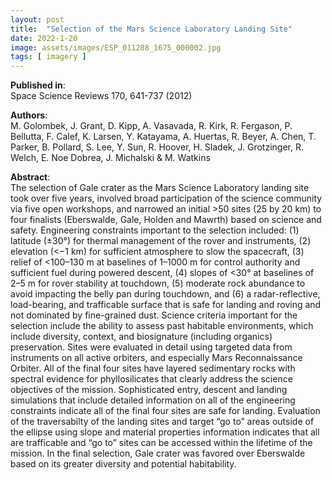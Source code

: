 ```yaml
---
layout: post
title:  "Selection of the Mars Science Laboratory Landing Site"
date: 2022-1-20
image: assets/images/ESP_011288_1675_000002.jpg
tags: [ imagery ]
---
```


**Published in**:   
Space Science Reviews 170, 641-737 (2012)

**Authors**:   
M. Golombek, J. Grant, D. Kipp, A. Vasavada, R. Kirk, R. Fergason, P. Bellutta, F. Calef, K. Larsen, Y. Katayama, A. Huertas, R. Beyer, A. Chen, T. Parker, B. Pollard, S. Lee, Y. Sun, R. Hoover, H. Sladek, J. Grotzinger, R. Welch, E. Noe Dobrea, J. Michalski & M. Watkins 

**Abstract**:   
The selection of Gale crater as the Mars Science Laboratory landing site took over five years, involved broad participation of the science community via five open workshops, and narrowed an initial >50 sites (25 by 20 km) to four finalists (Eberswalde, Gale, Holden and Mawrth) based on science and safety. Engineering constraints important to the selection included: (1) latitude (±30°) for thermal management of the rover and instruments, (2) elevation (<−1 km) for sufficient atmosphere to slow the spacecraft, (3) relief of <100–130 m at baselines of 1–1000 m for control authority and sufficient fuel during powered descent, (4) slopes of <30° at baselines of 2–5 m for rover stability at touchdown, (5) moderate rock abundance to avoid impacting the belly pan during touchdown, and (6) a radar-reflective, load-bearing, and trafficable surface that is safe for landing and roving and not dominated by fine-grained dust. Science criteria important for the selection include the ability to assess past habitable environments, which include diversity, context, and biosignature (including organics) preservation. Sites were evaluated in detail using targeted data from instruments on all active orbiters, and especially Mars Reconnaissance Orbiter. All of the final four sites have layered sedimentary rocks with spectral evidence for phyllosilicates that clearly address the science objectives of the mission. Sophisticated entry, descent and landing simulations that include detailed information on all of the engineering constraints indicate all of the final four sites are safe for landing. Evaluation of the traversabilty of the landing sites and target “go to” areas outside of the ellipse using slope and material properties information indicates that all are trafficable and “go to” sites can be accessed within the lifetime of the mission. In the final selection, Gale crater was favored over Eberswalde based on its greater diversity and potential habitability.